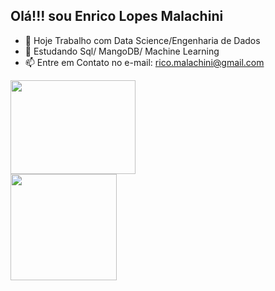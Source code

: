 ## Olá!!! sou Enrico Lopes Malachini
- 🔭 Hoje Trabalho com Data Science/Engenharia de Dados 
- 🌱 Estudando Sql/ MangoDB/ Machine Learning 
- 📫 Entre em Contato no e-mail: rico.malachini@gmail.com

<div>
  <img height="150em" width = "200em" src="https://github-readme-stats.vercel.app/api/top-langs/?username=Enricolm&theme=radical&layout=compact" /> </br>
  <img height="170em" src="https://github-readme-stats.vercel.app/api?username=Enricolm&show_icons=true&theme=radical" />
</div>
